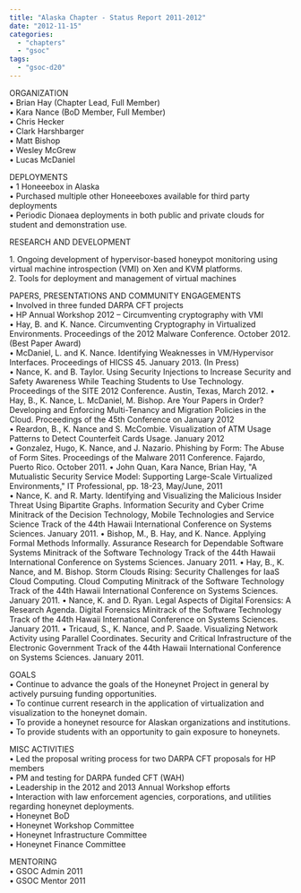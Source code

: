 ```yaml
---
title: "Alaska Chapter - Status Report 2011-2012"
date: "2012-11-15"
categories: 
  - "chapters"
  - "gsoc"
tags: 
  - "gsoc-d20"
---
```


ORGANIZATION  
• Brian Hay (Chapter Lead, Full Member)  
• Kara Nance (BoD Member, Full Member)  
• Chris Hecker  
• Clark Harshbarger  
• Matt Bishop  
• Wesley McGrew  
• Lucas McDaniel  
  
  
DEPLOYMENTS  
• 1 Honeeebox in Alaska  
• Purchased multiple other Honeeeboxes available for third party deployments  
• Periodic Dionaea deployments in both public and private clouds for student and demonstration use.  
  
  
RESEARCH AND DEVELOPMENT  
  
1\. Ongoing development of hypervisor-based honeypot monitoring using virtual machine introspection (VMI) on Xen and KVM platforms.  
2\. Tools for deployment and management of virtual machines  
  
PAPERS, PRESENTATIONS AND COMMUNITY ENGAGEMENTS  
• Involved in three funded DARPA CFT projects  
• HP Annual Workshop 2012 – Circumventing cryptography with VMI  
• Hay, B. and K. Nance. Circumventing Cryptography in Virtualized Environments. Proceedings of the 2012 Malware Conference. October 2012. (Best Paper Award)  
• McDaniel, L. and K. Nance. Identifying Weaknesses in VM/Hypervisor Interfaces. Proceedings of HICSS 45. January 2013. (In Press)  
• Nance, K. and B. Taylor. Using Security Injections to Increase Security and Safety Awareness While Teaching Students to Use Technology. Proceedings of the SITE 2012 Conference. Austin, Texas, March 2012. 
• Hay, B., K. Nance, L. McDaniel, M. Bishop. Are Your Papers in Order? Developing and Enforcing Multi-Tenancy and Migration Policies in the Cloud. Proceedings of the 45th Conference on January 2012  
• Reardon, B., K. Nance and S. McCombie. Visualization of ATM Usage Patterns to Detect Counterfeit Cards Usage. January 2012  
• Gonzalez, Hugo, K. Nance, and J. Nazario. Phishing by Form: The Abuse of Form Sites. Proceedings of the Malware 2011 Conference. Fajardo, Puerto Rico. October 2011. 
• John Quan, Kara Nance, Brian Hay, "A Mutualistic Security Service Model: Supporting Large-Scale Virtualized Environments," IT Professional, pp. 18-23, May/June, 2011  
• Nance, K. and R. Marty. Identifying and Visualizing the Malicious Insider Threat Using Bipartite Graphs. Information Security and Cyber Crime Minitrack of the Decision Technology, Mobile Technologies and Service Science Track of the 44th Hawaii International Conference on Systems Sciences. January 2011. 
• Bishop, M., B. Hay, and K. Nance. Applying Formal Methods Informally. Assurance Research for Dependable Software Systems Minitrack of the Software Technology Track of the 44th Hawaii International Conference on Systems Sciences. January 2011. 
• Hay, B., K. Nance, and M. Bishop. Storm Clouds Rising: Security Challenges for IaaS Cloud Computing. Cloud Computing Minitrack of the Software Technology Track of the 44th Hawaii International Conference on Systems Sciences. January 2011. 
• Nance, K. and D. Ryan. Legal Aspects of Digital Forensics: A Research Agenda. Digital Forensics Minitrack of the Software Technology Track of the 44th Hawaii International Conference on Systems Sciences. January 2011. 
• Tricaud, S., K. Nance, and P. Saade. Visualizing Network Activity using Parallel Coordinates. Security and Critical Infrastructure of the Electronic Government Track of the 44th Hawaii International Conference on Systems Sciences. January 2011. 
  
  
GOALS  
• Continue to advance the goals of the Honeynet Project in general by actively pursuing funding opportunities.  
• To continue current research in the application of virtualization and visualization to the honeynet domain.  
• To provide a honeynet resource for Alaskan organizations and institutions.  
• To provide students with an opportunity to gain exposure to honeynets.  
  
MISC ACTIVITIES  
• Led the proposal writing process for two DARPA CFT proposals for HP members  
• PM and testing for DARPA funded CFT (WAH)  
• Leadership in the 2012 and 2013 Annual Workshop efforts  
• Interaction with law enforcement agencies, corporations, and utilities regarding honeynet deployments.  
• Honeynet BoD  
• Honeynet Workshop Committee  
• Honeynet Infrastructure Committee  
• Honeynet Finance Committee  
  
  
MENTORING  
• GSOC Admin 2011  
• GSOC Mentor 2011
